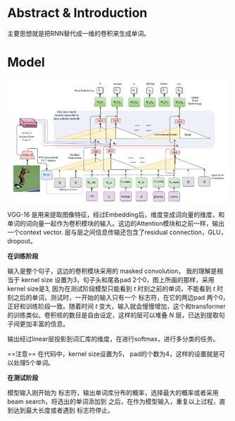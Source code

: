 # Abstract & Introduction

主要思想就是把RNN替代成一维的卷积来生成单词。

# Model

![](misc/Screenpresso/2020-04-17_20h28_01.png)

VGG-16 是用来提取图像特征，经过Embedding后，维度变成词向量的维度，和单词的词向量一起作为卷积模块的输入。这边的Attention模块和之前一样，输出一个context vector. 层与层之间信息传输还包含了residual connection，GLU， dropout。

**在训练阶段**

输入是整个句子，这边的卷积模块采用的 masked convolution， 我的理解是相当于 kernel size 设置为3，句子头和尾各pad 2个0，图上所画的那样，采用kernel size是3, 因为在测试阶段模型只能看到 $t$ 时刻之前的单词，不能看到 $t$ 时刻之后的单词，测试时，一开始的输入只有一个 <start> 标志符，在它的两边pad 两个0，正好和训练阶段一致。随着时间 $t$ 变大，输入就会慢慢增加，这个和transformer的训练类似。卷积核的数目是自由设定，这样的层可以堆叠 $N$ 层，已达到提取句子间更加丰富的信息。

输出经过linear层投影到词汇库的维度，在进行softmax，进行多分类的任务。

==注意==  在代码中，kernel size设置为5， pad的个数为4，这样的设置就是可以处理5个单词。

**在测试阶段**

模型输入刚开始为  <start> 标志符，输出单词库分布的概率，选择最大的概率或者采用beam search，将选出的单词添加到 <start>之后，在作为模型输入，重复以上过程，直到达到最大长度或者遇到 <end> 标志符停止。